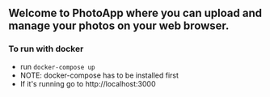 
## Welcome to PhotoApp where you can upload and manage your photos on your web browser.

### To run with docker
* run `docker-compose up`
* NOTE: docker-compose has to be installed first
* If it's running go to http://localhost:3000
